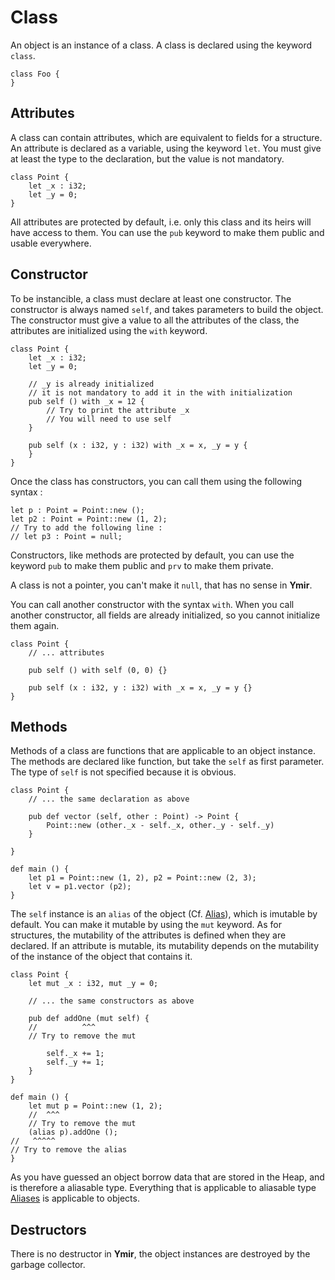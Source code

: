 # Class

An object is an instance of a class. A class is declared using the
keyword `class`. 

```ymir
class Foo {
}
```

## Attributes 

A class can contain attributes, which are equivalent to fields for a
structure.  An attribute is declared as a variable, using the keyword
`let`. You must give at least the type to the declaration, but the
value is not mandatory.

```ymir
class Point {
	let _x : i32;
	let _y = 0;
}
```

All attributes are protected by default, i.e. only this class and its
heirs will have access to them. You can use the `pub` keyword to make
them public and usable everywhere.

## Constructor 

To be instancible, a class must declare at least one constructor. The
constructor is always named `self`, and takes parameters to build the
object. The constructor must give a value to all the attributes of the
class, the attributes are initialized using the `with` keyword.

```ymir
class Point {
	let _x : i32;
	let _y = 0;
	
	// _y is already initialized
	// it is not mandatory to add it in the with initialization
	pub self () with _x = 12 {
		// Try to print the attribute _x 
		// You will need to use self 
	}
	
	pub self (x : i32, y : i32) with _x = x, _y = y {
	}
}
```

Once the class has constructors, you can call them using the following
syntax :

```ymir
let p : Point = Point::new (); 
let p2 : Point = Point::new (1, 2);
// Try to add the following line : 
// let p3 : Point = null;
```

Constructors, like methods are protected by default, you can use the
keyword `pub` to make them public and `prv` to make them private.

A class is not a pointer, you can't make it `null`, that has no sense
in **Ymir**.

You can call another constructor with the syntax `with`. When you call
another constructor, all fields are already initialized, so you cannot
initialize them again.

```ymir
class Point {
	// ... attributes
	
	pub self () with self (0, 0) {}
	
	pub self (x : i32, y : i32) with _x = x, _y = y {}
}
```

## Methods

Methods of a class are functions that are applicable to an object
instance. The methods are declared like function, but take the `self`
as first parameter. The type of `self` is not specified because it is
obvious.

```ymir
class Point {
	// ... the same declaration as above
	
	pub def vector (self, other : Point) -> Point {
		Point::new (other._x - self._x, other._y - self._y)
	}
	
}

def main () {
	let p1 = Point::new (1, 2), p2 = Point::new (2, 3);
	let v = p1.vector (p2);
}
```

The `self` instance is an `alias` of the object (Cf. [Alias]()), which
is imutable by default. You can make it mutable by using the `mut`
keyword. As for structures, the mutability of the attributes is
defined when they are declared. If an attribute is mutable, its
mutability depends on the mutability of the instance of the object
that contains it.

```ymir
class Point {
	let mut _x : i32, mut _y = 0;

	// ... the same constructors as above

	pub def addOne (mut self) {
	//          ^^^
	// Try to remove the mut 
	
		self._x += 1;
		self._y += 1;
	}
}

def main () {
	let mut p = Point::new (1, 2);
	//  ^^^
	// Try to remove the mut
	(alias p).addOne ();
//	 ^^^^^
// Try to remove the alias
}
```

As you have guessed an object borrow data that are stored in the Heap,
and is therefore a aliasable type. Everything that is applicable to
aliasable type [Aliases]() is applicable to objects.

## Destructors

There is no destructor in **Ymir**, the object instances are destroyed
by the garbage collector. 


